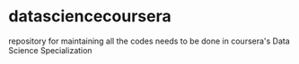 # datasciencecoursera
repository for maintaining all the codes needs to be done in coursera's Data Science Specialization
